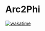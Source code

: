 # Arc2Phi

[![wakatime](https://wakatime.com/badge/user/945a5a9b-e244-45c4-b125-c42c10ad32e8/project/4fda8f50-12cb-46ed-abf0-ec5bb35462bc.svg)](https://wakatime.com/badge/user/945a5a9b-e244-45c4-b125-c42c10ad32e8/project/4fda8f50-12cb-46ed-abf0-ec5bb35462bc)
